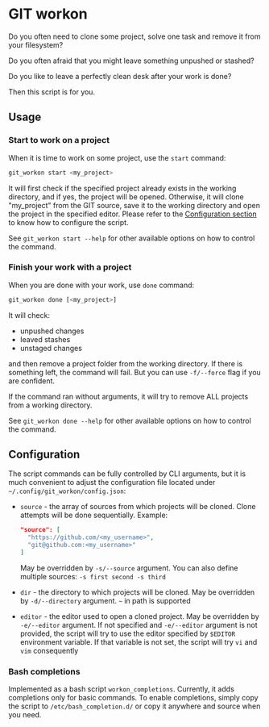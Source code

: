 # GIT workon

Do you often need to clone some project, solve one task and remove it from your filesystem?

Do you often afraid that you might leave something unpushed or stashed?

Do you like to leave a perfectly clean desk after your work is done?

Then this script is for you.

## Usage

### Start to work on a project

When it is time to work on some project, use the `start` command:

```bash
git_workon start <my_project>
```

It will first check if the specified project already exists in the working directory, and if yes, the project will be
opened. Otherwise, it will clone "my_project" from the GIT source, save it to the working directory and open the
project in the specified editor. Please refer to the [Configuration section](#configuration) to know how to configure
the script.

See `git_workon start --help` for other available options on how to control the command.

### Finish your work with a project

When you are done with your work, use `done` command:

```bash
git_workon done [<my_project>]
```

It will check:

* unpushed changes
* leaved stashes
* unstaged changes

and then remove a project folder from the working directory. If there is something left, the command will fail. But you
can use `-f/--force` flag if you are confident.

If the command ran without arguments, it will try to remove ALL projects from a working directory.

See `git_workon done --help` for other available options on how to control the command.

## Configuration

The script commands can be fully controlled by CLI arguments, but it is much convenient to adjust the configuration
file located under `~/.config/git_workon/config.json`:

* `source` - the array of sources from which projects will be cloned. Clone attempts will be done sequentially.
  Example:

  ```json
  "source": [
    "https://github.com/<my_username>",
    "git@github.com:<my_username>"
  ]
  ```

  May be overridden by `-s/--source` argument. You can also define multiple sources: `-s first second -s third`
* `dir` - the directory to which projects will be cloned. May be overridden by `-d/--directory` argument. `~` in path
  is supported
* `editor` - the editor used to open a cloned project. May be overridden by `-e/--editor` argument. If not
  specified and `-e/--editor` argument is not provided, the script will try to use the editor specified by `$EDITOR`
  environment variable. If that variable is not set, the script will try `vi` and `vim` consequently

### Bash completions

Implemented as a bash script `workon_completions`. Currently, it adds completions only for basic commands.
To enable completions, simply copy the script to `/etc/bash_completion.d/` or copy it anywhere and source when you
need.
